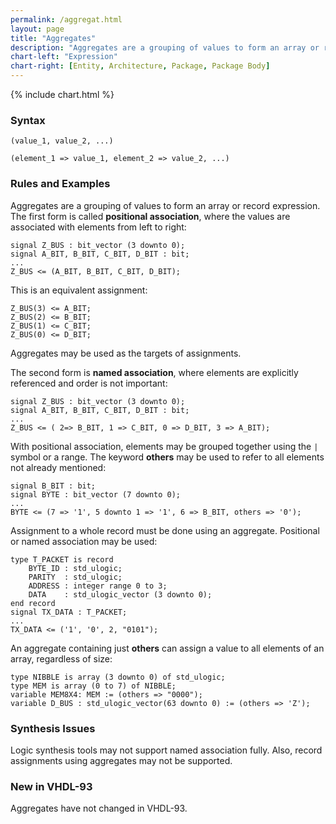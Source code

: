 ```yaml
---
permalink: /aggregat.html
layout: page
title: "Aggregates"
description: "Aggregates are a grouping of values to form an array or record expression."
chart-left: "Expression"
chart-right: [Entity, Architecture, Package, Package Body]
---
```


{% include chart.html %}

<h3 class="text-hr"><span>Syntax</span></h3>

```
(value_1, value_2, ...)
```
```
(element_1 => value_1, element_2 => value_2, ...)
```

<h3 class="text-hr"><span>Rules and Examples</span></h3>

Aggregates are a grouping of values to form an array or record expression. The first form is called __positional association__, where the values are associated with elements from left to right:
```
signal Z_BUS : bit_vector (3 downto 0);
signal A_BIT, B_BIT, C_BIT, D_BIT : bit;
...
Z_BUS <= (A_BIT, B_BIT, C_BIT, D_BIT);
```
This is an equivalent assignment:
```
Z_BUS(3) <= A_BIT;
Z_BUS(2) <= B_BIT;
Z_BUS(1) <= C_BIT;
Z_BUS(0) <= D_BIT;
```
Aggregates may be used as the targets of assignments.  

The second form is __named association__, where elements are explicitly referenced and order is not important:
```
signal Z_BUS : bit_vector (3 downto 0);
signal A_BIT, B_BIT, C_BIT, D_BIT : bit;
...
Z_BUS <= ( 2=> B_BIT, 1 => C_BIT, 0 => D_BIT, 3 => A_BIT);
```

With positional association, elements may be grouped together using the `|` symbol or a range. The keyword __others__ may be used to refer to all elements not already mentioned:
```
signal B_BIT : bit;
signal BYTE : bit_vector (7 downto 0);
...
BYTE <= (7 => '1', 5 downto 1 => '1', 6 => B_BIT, others => '0');
```

Assignment to a whole record must be done using an aggregate. Positional or named association may be used:
```
type T_PACKET is record
	BYTE_ID : std_ulogic;
	PARITY  : std_ulogic;
	ADDRESS : integer range 0 to 3;
	DATA    : std_ulogic_vector (3 downto 0);
end record
signal TX_DATA : T_PACKET;
...
TX_DATA <= ('1', '0', 2, "0101");
```

An aggregate containing just __others__ can assign a value to all elements of an array, regardless of size:
```
type NIBBLE is array (3 downto 0) of std_ulogic;
type MEM is array (0 to 7) of NIBBLE;
variable MEM8X4: MEM := (others => "0000");
variable D_BUS : std_ulogic_vector(63 downto 0) := (others => 'Z');
```

<h3 class="text-hr"><span>Synthesis Issues</span></h3>

Logic synthesis tools may not support named association fully. Also, record assignments using aggregates may not be supported.

<h3 class="text-hr"><span>New in VHDL-93</span></h3>

Aggregates have not changed in VHDL-93.
